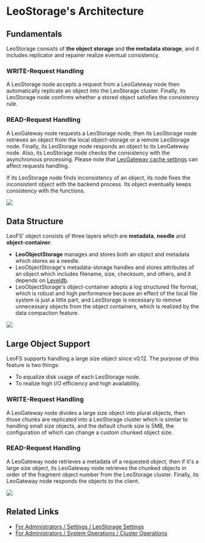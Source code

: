 # LeoStorage's Architecture

## Fundamentals

LeoStorage consists of **the object storage** and **the metadata storage**, and it includes replicator and repairer realize eventual consistency.


### WRITE-Request Handling

A LeoStorage node accepts a request from a LeoGateway node then automatically replicate an object into the LeoStorage cluster. Finally, its LeoStorage node confirms whether a stored object satisfies the consistency rule.


### READ-Request Handling

A LeoGateway node requests a LeoStorage node; then its LeoStorage node retrieves an object from the local object-storage or a remote LeoStorage node. Finally, its LeoStorage node responds an object to its LeoGateway node. Also, its LeoStorage node checks the consistency with the asynchronous processing. Please note that [LeoGateway cache settings](/admin/settings/leo_gateway/#cache-consistency-between-leogateway-and-leostorage) can affect requests handling.

If its LeoStorage node finds inconsistency of an object, its node fixes the inconsistent object with the backend process. Its object eventually keeps consistency with the functions.


![](../assets/leofs-architecture.003.jpg)


## Data Structure

LeoFS’ object consists of three layers which are **metadata**, **needle** and **object-container**.

* **LeoObjectStorage** manages and stores both an object and metadata which stores as a needle.
* LeoObjectStorage's metadata-storage handles and stores attributes of an object which includes filename, size, checksum, and others, and it depends on <a href="" target="_blank">Leveldb</a>.
* LeoObjectStorage's object-container adopts a log structured file format, which is robust and high performance because an effect of the local file system is just a little part, and LeoStorage is necessary to remove unnecessary objects from the object containers, which is realized by the data compaction feature.

![](../assets/leofs-architecture.005.jpg)


## Large Object Support

LeoFS supports handling a large size object since v0.12. The purpose of this feature is two things:

* To equalize disk usage of each LeoStorage node.
* To realize high I/O efficiency and high availability.


### WRITE-Request Handling

A LeoGateway node divides a large size object into plural objects, then those chunks are replicated into a LeoStorage cluster which is similar to handling small size objects, and the default chunk size is 5MB, the configuration of which can change a custom chunked object size.


### READ-Request Handling

A LeoGateway node retrieves a metadata of a requested object, then if it's a large size object, its LeoGateway node retrieves the chunked objects in order of the fragment object number from the LeoStorage cluster. Finally, its LeoGateway node responds the objects to the client.

![](../assets/leofs-architecture.006.jpg)


## Related Links

- [For Administrators / Settings / LeoStorage Settings](/admin/settings/leo_storage.md)
- [For Administrators / System Operations / Cluster Operations](/admin/system_operations/cluster.md)
